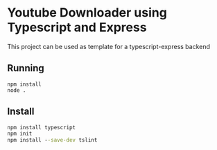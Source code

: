 # Youtube Downloader using Typescript and Express

This project can be used as template for a typescript-express backend

## Running
```
npm install
node .
```

## Install
```cmd
npm install typescript
npm init
npm install --save-dev tslint
```